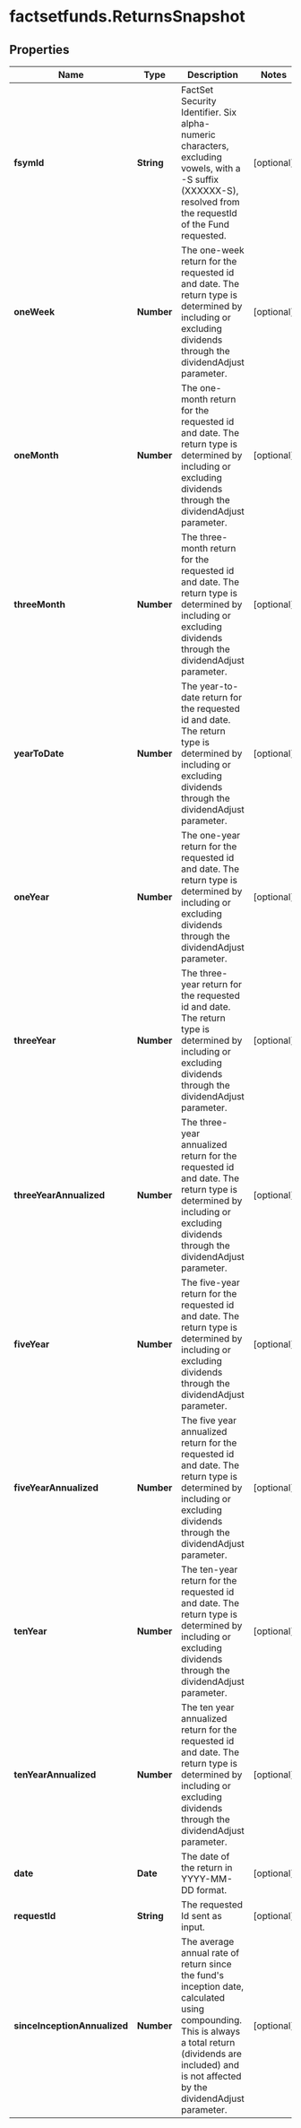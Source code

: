 # factsetfunds.ReturnsSnapshot

## Properties

Name | Type | Description | Notes
------------ | ------------- | ------------- | -------------
**fsymId** | **String** | FactSet Security Identifier. Six alpha-numeric characters, excluding vowels, with a -S suffix (XXXXXX-S), resolved from the requestId of the Fund requested. | [optional] 
**oneWeek** | **Number** | The one-week return for the requested id and date. The return type is determined by including or excluding dividends through the dividendAdjust parameter. | [optional] 
**oneMonth** | **Number** | The one-month return for the requested id and date. The return type is determined by including or excluding dividends through the dividendAdjust parameter. | [optional] 
**threeMonth** | **Number** | The three-month return for the requested id and date. The return type is determined by including or excluding dividends through the dividendAdjust parameter. | [optional] 
**yearToDate** | **Number** | The year-to-date return for the requested id and date. The return type is determined by including or excluding dividends through the dividendAdjust parameter. | [optional] 
**oneYear** | **Number** | The one-year return for the requested id and date. The return type is determined by including or excluding dividends through the dividendAdjust parameter. | [optional] 
**threeYear** | **Number** | The three-year return for the requested id and date. The return type is determined by including or excluding dividends through the dividendAdjust parameter. | [optional] 
**threeYearAnnualized** | **Number** | The three-year annualized return for the requested id and date. The return type is determined by including or excluding dividends through the dividendAdjust parameter. | [optional] 
**fiveYear** | **Number** | The five-year return for the requested id and date. The return type is determined by including or excluding dividends through the dividendAdjust parameter. | [optional] 
**fiveYearAnnualized** | **Number** | The five year annualized return for the requested id and date. The return type is determined by including or excluding dividends through the dividendAdjust parameter. | [optional] 
**tenYear** | **Number** | The ten-year return for the requested id and date. The return type is determined by including or excluding dividends through the dividendAdjust parameter. | [optional] 
**tenYearAnnualized** | **Number** | The ten year annualized return for the requested id and date. The return type is determined by including or excluding dividends through the dividendAdjust parameter. | [optional] 
**date** | **Date** | The date of the return in YYYY-MM-DD format. | [optional] 
**requestId** | **String** | The requested Id sent as input. | [optional] 
**sinceInceptionAnnualized** | **Number** | The average annual rate of return since the fund&#39;s inception date, calculated using compounding. This is always a total return (dividends are included) and is not affected by the dividendAdjust parameter. | [optional] 


